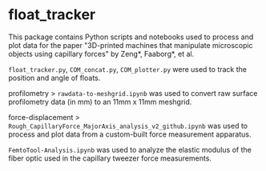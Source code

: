 # float_tracker

This package contains Python scripts and notebooks used to process and plot data for the paper "3D-printed machines that manipulate microscopic objects using capillary forces" by Zeng*, Faaborg*, et al. 


`float_tracker.py`, `COM_concat.py`, `COM_plotter.py` were used to track the position and angle of floats.

profilometry > `rawdata-to-meshgrid.ipynb` was used to convert raw surface profilometry data (in mm) to an 11mm x 11mm meshgrid. 

force-displacement > `Rough_CapillaryForce_MajorAxis_analysis_v2_github.ipynb` was used to process and plot data from a custom-built force measurement apparatus. 

`FemtoTool-Analysis.ipynb` was used to analyze the elastic modulus of the fiber optic used in the capillary tweezer force measurements.





